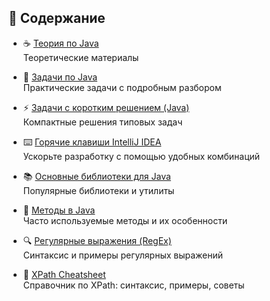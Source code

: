 ## 📖 Содержание 

- ☕ [Теория по Java](Java.md)  
  Теоретические материалы

- 🧠 [Задачи по Java](Code.md)  
  Практические задачи с подробным разбором

- ⚡ [Задачи с коротким решением (Java)](Full-code.md)  
  Компактные решения типовых задач

- ⌨️ [Горячие клавиши IntelliJ IDEA](Idea-hot-keys.md)  
  Ускорьте разработку с помощью удобных комбинаций

- 📚 [Основные библиотеки для Java](Libraries.md)  
  Популярные библиотеки и утилиты

- 🧩 [Методы в Java](Methods.md)  
  Часто используемые методы и их особенности

- 🔍 [Регулярные выражения (RegEx)](Regex.md)  
  Синтаксис и примеры регулярных выражений

- 🧭 [XPath Cheatsheet](Xpath.md)  
  Справочник по XPath: синтаксис, примеры, советы

